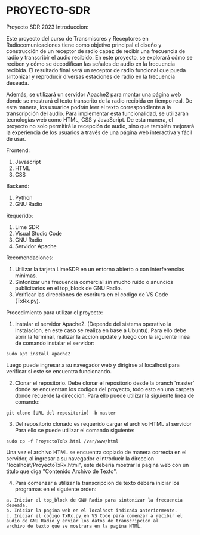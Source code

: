 # PROYECTO-SDR
Proyecto SDR 2023
Introduccion:

  Este proyecto del curso de Transmisores y Receptores en Radiocomunicaciones tiene como objetivo principal el diseño y construcción de un receptor de radio capaz de recibir una frecuencia de radio y transcribir el audio recibido. En este proyecto, se explorará cómo se reciben y cómo se decodifican las señales de audio en la frecuencia recibida. El resultado final será un receptor de radio funcional que pueda sintonizar y reproducir diversas estaciones de radio en la frecuencia deseada.

Además, se utilizará un servidor Apache2 para montar una página web donde se mostrará el texto transcrito de la radio recibida en tiempo real. De esta manera, los usuarios podrán leer el texto correspondiente a la transcripción del audio. Para implementar esta funcionalidad, se utilizarán tecnologías web como HTML, CSS y JavaScript. De esta manera, el proyecto no solo permitirá la recepción de audio, sino que también mejorará la experiencia de los usuarios a través de una página web interactiva y fácil de usar.

Frontend:
  1. Javascript
  2. HTML
  3. CSS

Backend:
  1. Python
  2. GNU Radio
  
Requerido:
  1. Lime SDR
  2. Visual Studio Code
  3. GNU Radio 
  4. Servidor Apache

Recomendaciones:
  1. Utilizar la tarjeta LimeSDR en un entorno abierto o con interferencias minimas.
  2. Sintonizar una frecuencia comercial sin mucho ruido o anuncios publicitarios en el top_block de GNU Radio.
  3. Verificar las direcciones de escritura en el codigo de VS Code (TxRx.py).

Procedimiento para utilizar el proyecto:
  1. Instalar el servidor Apache2. (Depende del sistema operativo la instalacion, en este caso se realiza en base a Ubuntu).
    Para ello debe abrir la terminal, realizar la accion update y luego con la siguiente linea de comando instalar el servidor: 
    
    sudo apt install apache2
    
  Luego puede ingresar a su navegador web y dirigirse al localhost para verificar si este se encuentra funcionando.
    
  2. Clonar el repositorio.
    Debe clonar el repositorio desde la branch 'master' donde se encuentran los codigos del proyecto, todo esto en una carpeta donde recuerde la direccion.
    Para ello puede utilizar la siguiente linea de comando:
    
    git clone [URL-del-repositorio] -b master
    
 
  3. Del repositorio clonado es requerido cargar el archivo HTML al servidor
    Para ello se puede utilizar el comando siguiente: 
    
    sudo cp -f ProyectoTxRx.html /var/www/html
   
  Una vez el archivo HTML se encuentra copiado de manera correcta en el servidor, al ingresar a su navegador e introducir la direccion "localhost/ProyectoTxRx.html", este deberia mostrar la pagina web con un titulo que diga "Contenido Archivo de Texto".
  
  4. Para comenzar a utilizar la transcripcion de texto debera iniciar los programas en el siguiente orden:
  
    a. Iniciar el top_block de GNU Radio para sintonizar la frecuencia deseada.
    b. Iniciar la pagina web en el localhost indicada anteriormente.
    c. Iniciar el codigo TxRx.py en VS Code para comenzar a recibir el audio de GNU Radio y enviar los datos de transcripcion al 
    archivo de texto que se mostrara en la pagina HTML.

